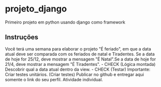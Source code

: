 # projeto_django
Primeiro projeto em python usando django como framework

## Instruções
Você terá uma semana para elaborar o projeto "É feriado", em que a data atual deve ser comparada com os feriados de natal e Tiradentes.
Se a data de hoje for 25/12, deve mostrar a mensagem "É Natal".Se a data de hoje for 21/4, deve mostrar a mensagem "É Tiradentes". - CHECK (Lógica montada)
Descobrir qual a data atual dentro da view. - CHECK (Testar)
Importante: Criar testes unitários. (Criar testes)
Publicar no github e entregar aqui somente o link do seu perfil. Atividade individual.
